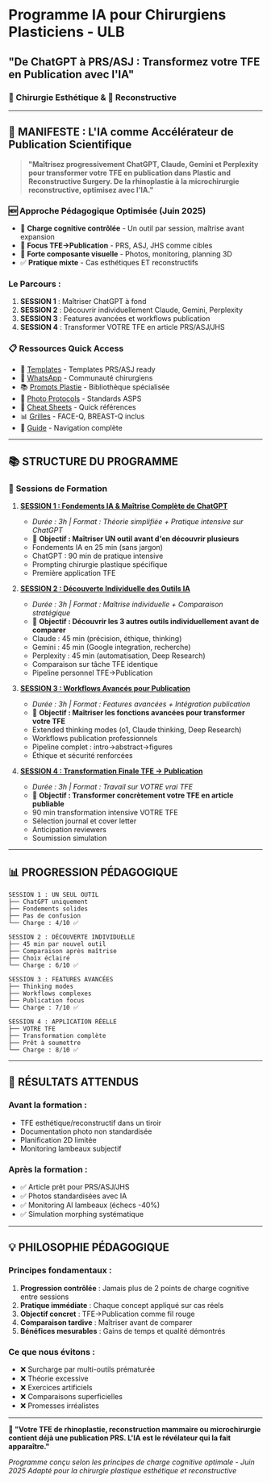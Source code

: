# Programme IA pour Chirurgiens Plasticiens - ULB 
## "De ChatGPT à PRS/ASJ : Transformez votre TFE en Publication avec l'IA"
### 🎨 Chirurgie Esthétique & 🏥 Reconstructive

---

## 🎯 **MANIFESTE : L'IA comme Accélérateur de Publication Scientifique**

> **"Maîtrisez progressivement ChatGPT, Claude, Gemini et Perplexity pour transformer votre TFE en publication dans Plastic and Reconstructive Surgery. De la rhinoplastie à la microchirurgie reconstructive, optimisez avec l'IA."**

### 🆕 **Approche Pédagogique Optimisée (Juin 2025)**
- 🧠 **Charge cognitive contrôlée** - Un outil par session, maîtrise avant expansion
- 🎯 **Focus TFE→Publication** - PRS, ASJ, JHS comme cibles
- 📸 **Forte composante visuelle** - Photos, monitoring, planning 3D
- ✅ **Pratique mixte** - Cas esthétiques ET reconstructifs

### Le Parcours : 
1. **SESSION 1** : Maîtriser ChatGPT à fond
2. **SESSION 2** : Découvrir individuellement Claude, Gemini, Perplexity
3. **SESSION 3** : Features avancées et workflows publication
4. **SESSION 4** : Transformer VOTRE TFE en article PRS/ASJ/JHS

### 📋 **Ressources Quick Access**
- 📱 [Templates](../ressources/templates_all.md) - Templates PRS/ASJ ready
- 💬 [WhatsApp](../ressources/whatsapp_collaboration_guide.md) - Communauté chirurgiens
- 📚 [Prompts Plastie](../ressources/bibliotheque_prompts_plastie.md) - Bibliothèque spécialisée
- 📸 [Photo Protocols](../ressources/photo_standardisation.md) - Standards ASPS
- 🔧 [Cheat Sheets](../ressources/cheatsheets_sessions.md) - Quick références
- 📊 [Grilles](../ressources/grilles_evaluation.md) - FACE-Q, BREAST-Q inclus
- 📖 [Guide](../ressources/README.md) - Navigation complète

---

## 📚 **STRUCTURE DU PROGRAMME**

### 📅 **Sessions de Formation**

1. **[SESSION 1 : Fondements IA & Maîtrise Complète de ChatGPT](./session1_fondements_decouverte.md)**
   - *Durée : 3h | Format : Théorie simplifiée + Pratique intensive sur ChatGPT*
   - 🎯 **Objectif : Maîtriser UN outil avant d'en découvrir plusieurs**
   - Fondements IA en 25 min (sans jargon)
   - ChatGPT : 90 min de pratique intensive
   - Prompting chirurgie plastique spécifique
   - Première application TFE

2. **[SESSION 2 : Découverte Individuelle des Outils IA](./session2_decouverte_outils.md)**
   - *Durée : 3h | Format : Maîtrise individuelle + Comparaison stratégique*
   - 🎯 **Objectif : Découvrir les 3 autres outils individuellement avant de comparer**
   - Claude : 45 min (précision, éthique, thinking)
   - Gemini : 45 min (Google integration, recherche)
   - Perplexity : 45 min (automatisation, Deep Research)
   - Comparaison sur tâche TFE identique
   - Pipeline personnel TFE→Publication

3. **[SESSION 3 : Workflows Avancés pour Publication](./session3_workflows_publication.md)**
   - *Durée : 3h | Format : Features avancées + Intégration publication*
   - 🎯 **Objectif : Maîtriser les fonctions avancées pour transformer votre TFE**
   - Extended thinking modes (o1, Claude thinking, Deep Research)
   - Workflows publication professionnels
   - Pipeline complet : intro→abstract→figures
   - Éthique et sécurité renforcées

4. **[SESSION 4 : Transformation Finale TFE → Publication](./session4_transformation_finale.md)**
   - *Durée : 3h | Format : Travail sur VOTRE vrai TFE*
   - 🎯 **Objectif : Transformer concrètement votre TFE en article publiable**
   - 90 min transformation intensive VOTRE TFE
   - Sélection journal et cover letter
   - Anticipation reviewers
   - Soumission simulation

---

## 📊 **PROGRESSION PÉDAGOGIQUE**

```
SESSION 1 : UN SEUL OUTIL
├── ChatGPT uniquement
├── Fondements solides
├── Pas de confusion
└── Charge : 4/10 ✅

SESSION 2 : DÉCOUVERTE INDIVIDUELLE
├── 45 min par nouvel outil
├── Comparaison après maîtrise
├── Choix éclairé
└── Charge : 6/10 ✅

SESSION 3 : FEATURES AVANCÉES
├── Thinking modes
├── Workflows complexes
├── Publication focus
└── Charge : 7/10 ✅

SESSION 4 : APPLICATION RÉELLE
├── VOTRE TFE
├── Transformation complète
├── Prêt à soumettre
└── Charge : 8/10 ✅
```

---

## 🎯 **RÉSULTATS ATTENDUS**

### Avant la formation :
- TFE esthétique/reconstructif dans un tiroir
- Documentation photo non standardisée
- Planification 2D limitée
- Monitoring lambeaux subjectif

### Après la formation :
- ✅ Article prêt pour PRS/ASJ/JHS
- ✅ Photos standardisées avec IA
- ✅ Monitoring AI lambeaux (échecs -40%)
- ✅ Simulation morphing systématique

---

## 💡 **PHILOSOPHIE PÉDAGOGIQUE**

### Principes fondamentaux :
1. **Progression contrôlée** : Jamais plus de 2 points de charge cognitive entre sessions
2. **Pratique immédiate** : Chaque concept appliqué sur cas réels
3. **Objectif concret** : TFE→Publication comme fil rouge
4. **Comparaison tardive** : Maîtriser avant de comparer
5. **Bénéfices mesurables** : Gains de temps et qualité démontrés

### Ce que nous évitons :
- ❌ Surcharge par multi-outils prématurée
- ❌ Théorie excessive
- ❌ Exercices artificiels
- ❌ Comparaisons superficielles
- ❌ Promesses irréalistes

---

**🚀 "Votre TFE de rhinoplastie, reconstruction mammaire ou microchirurgie contient déjà une publication PRS. L'IA est le révélateur qui la fait apparaître."**

*Programme conçu selon les principes de charge cognitive optimale - Juin 2025*
*Adapté pour la chirurgie plastique esthétique et reconstructive*
